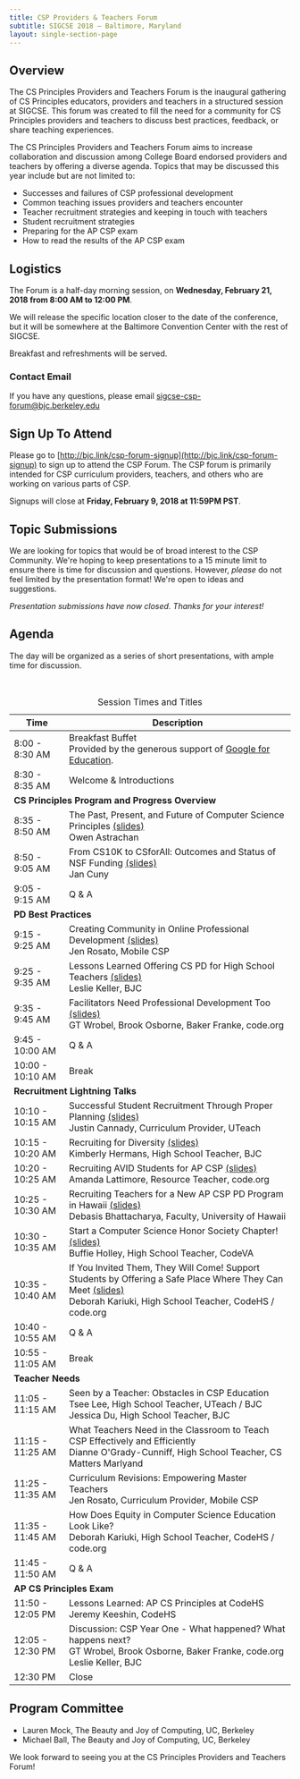 ```yaml
---
title: CSP Providers & Teachers Forum
subtitle: SIGCSE 2018 — Baltimore, Maryland
layout: single-section-page
---
```


## Overview
The CS Principles Providers and Teachers Forum is the inaugural gathering of CS Principles educators, providers and teachers in a structured session at SIGCSE. This forum was created to fill the need for a community for CS Principles providers and teachers to discuss best practices, feedback, or share teaching experiences.

The CS Principles Providers and Teachers Forum aims to increase collaboration and discussion among College Board endorsed providers and teachers by offering a diverse agenda. Topics that may be discussed this year include but are not limited to:

* Successes and failures of CSP professional development
* Common teaching issues providers and teachers encounter
* Teacher recruitment strategies and keeping in touch with teachers
* Student recruitment strategies
* Preparing for the AP CSP exam
* How to read the results of the AP CSP exam

## Logistics

The Forum is a half-day morning session, on **<time>Wednesday, February 21, 2018 from 8:00 AM to 12:00 PM</time>**.

We will release the specific location closer to the date of the conference, but it will be somewhere at the Baltimore Convention Center with the rest of SIGCSE.

Breakfast and refreshments will be served.

### Contact Email
If you have any questions, please email [sigcse-csp-forum@bjc.berkeley.edu](mailto:sigcse-csp-forum@bjc.berkeley.edu)

## Sign Up To Attend
Please go to [http://bjc.link/csp-forum-signup](http://bjc.link/csp-forum-signup) to sign up to attend the CSP Forum. The CSP forum is primarily intended for CSP curriculum providers, teachers, and others who are working on various parts of CSP.

Signups will close at **Friday, February 9, 2018 at 11:59PM PST**.

## Topic Submissions

We are looking for topics that would be of broad interest to the CSP Community. We're hoping to keep presentations to a 15 minute limit to ensure there is time for discussion and questions. However, _please_ do not feel limited by the presentation format! We're open to ideas and suggestions.

_Presentation submissions have now closed. Thanks for your interest!_

## Agenda

The day will be organized as a series of short presentations, with ample time for discussion. 

<br>

<table class="table table-striped table-bordered">
  <caption class="sr-only">Session Times and Titles</caption>
  <thead>
    <tr>
      <th scope="col">Time</th>
      <th scope="col">Description</th>
    </tr>
  </thead>
  <tbody>
  <tr>
    <td>8:00 - 8:30 AM</td>
    <td>Breakfast Buffet<br>Provided by the generous support of <a href="https://edu.google.com/computer-science/">Google for Education</a>.</td>
  </tr>
  <tr>
    <td>8:30 - 8:35 AM</td>
    <td>Welcome &amp; Introductions</td>
  </tr>
  <tr>
    <td colspan="2"><strong>CS Principles Program and Progress Overview</strong></td>
  </tr>
  <tr>
    <td>8:35 - 8:50 AM</td>
    <td>The Past, Present, and Future of Computer Science Principles <a href="https://docs.google.com/presentation/d/1Z1ZK4XGpF-f5m4gQKevoUHMkHBIrVMmnoNxSv366VPU/edit?usp=sharing" alt="Slides from Owen Astrachan">(slides)</a><br>Owen Astrachan</td>
  </tr>
  <tr>
    <td>8:50 - 9:05 AM</td>
    <td>From CS10K to CSforAll: Outcomes and Status of NSF Funding <a href="https://docs.google.com/presentation/d/1jst0sCVP92iv_4DXRV-w11Oj6lI4nSiKG83IhBL1Y78/edit?usp=sharing" alt="Slides from Jan Cuny">(slides)</a><br>Jan Cuny</td>
  </tr>
  <tr>
    <td>9:05 - 9:15 AM</td>
    <td>Q &amp; A</td>
  </tr>
  <tr>
    <td colspan="2"><strong>PD Best Practices</strong></td>
  </tr>
  <tr>
    <td>9:15 - 9:25 AM</td>
    <td>Creating Community in Online Professional Development <a href="https://docs.google.com/presentation/d/1m3QmJxca66_jLJZCe81ijN7sPIeLUuZOPjEnfOJtrD4/edit?usp=sharing" alt="Slides from Jen Rosato on PD Best Practices">(slides)</a><br>Jen Rosato, Mobile CSP</td>
  </tr>
  <tr>
    <td>9:25 - 9:35 AM</td>
    <td>Lessons Learned Offering CS PD for High School Teachers <a href="https://docs.google.com/presentation/d/17utmd69nReitUtrL44yPHm4Qto9-6ZVdn56z-FBILZA/edit?usp=sharing" alt="Slides from Leslie Keller">(slides)</a><br>Leslie Keller, BJC</td>
  </tr>
  <tr>
    <td>9:35 - 9:45 AM</td>
    <td>Facilitators Need Professional Development Too <a href="https://docs.google.com/presentation/d/1i9YSSQJKiAy-aPtN-j_wqbNXv4ISew6ycH4rhb-tLJU/edit?usp=sharing" alt="Slides from code.org">(slides)</a><br>GT Wrobel, Brook Osborne, Baker Franke, code.org</td>
  </tr>
  <tr>
    <td>9:45 - 10:00 AM</td>
    <td>Q &amp; A</td>
  </tr>
  <tr>
    <td>10:00 - 10:10 AM</td>
    <td>Break</td>
  </tr>
  <tr>
    <td colspan="2"><strong>Recruitment Lightning Talks</strong></td>
  </tr>
  <tr>
    <td>10:10 - 10:15 AM</td>
    <td>Successful Student Recruitment Through Proper Planning <a href="https://docs.google.com/presentation/d/1GqS0wBs30iX8EI4RfD9Y8w1lCPITX_mYVaRFdhGsOhE/edit?usp=sharing" alt="Slides by Justin Cannady">(slides)</a><br>Justin Cannady, Curriculum Provider, UTeach</td>
  </tr>
  <tr>
    <td>10:15 - 10:20 AM</td>
    <td>Recruiting for Diversity <a href="https://docs.google.com/presentation/d/1JyGmxb43rG05CWF-qGY8SZjjmyxlfwopWpZCWtbOiPI/edit?usp=sharing" alt="Slides by Kimberly Hermans">(slides)</a><br>Kimberly Hermans, High School Teacher, BJC</td>
  </tr>
  <tr>
    <td>10:20 - 10:25 AM</td>
    <td>Recruiting AVID Students for AP CSP <a href="https://docs.google.com/presentation/d/1Cq-la4ln6_QwNQVytU7DQs541zDaffKQPe7-cAz_Fcc/edit?usp=sharing" alt="Slides by Amanda Lattimore">(slides)</a><br>Amanda Lattimore, Resource Teacher, code.org</td>
  </tr>
  <tr>
    <td>10:25 - 10:30 AM</td>
    <td>Recruiting Teachers for a New AP CSP PD Program in Hawaii <a href="https://drive.google.com/file/d/0B4EVGAjXEk4sUUUwMGwxTWVDNE1ZeGhWajNVTkpxNTZ4QnBn/view?usp=sharing" alt="Slides from Debasis Bhattacharya">(slides)</a><br>Debasis Bhattacharya, Faculty, University of Hawaii</td>
  </tr>
  <tr>
    <td>10:30 - 10:35 AM</td>
    <td>Start a Computer Science Honor Society Chapter! <a href="https://drive.google.com/file/d/0B4EVGAjXEk4sSGtOd0s2RkRHXzlfWXNvSXktN0Y5RFlpYUhV/view?usp=sharing" alt="Slides from Buffie Holley">(slides)</a><br>Buffie Holley, High School Teacher, CodeVA</td>
  </tr>
  <tr>
    <td>10:35 - 10:40 AM</td>
    <td>If You Invited Them, They Will Come! Support Students by Offering a Safe Place Where They Can Meet <a href="https://docs.google.com/presentation/d/1bxlTz1isiXPREdHg5XhhqjdCLpYfMx4KnDBKUiCygBM/edit?usp=sharing" alt="Slides from Deborah Kariuki on Recruitment">(slides)</a><br>Deborah Kariuki, High School Teacher, CodeHS / code.org</td>
  </tr>
  <tr>
    <td>10:40 - 10:55 AM</td>
    <td>Q &amp; A</td>
  </tr>
  <tr>
    <td>10:55 - 11:05 AM</td>
    <td>Break</td>
  </tr>
  <tr>
    <td colspan="2"><strong>Teacher Needs</strong></td>
  </tr>
  <tr>
    <td>11:05 - 11:15 AM</td>
    <td>Seen by a Teacher: Obstacles in CSP Education<br>Tsee Lee, High School Teacher, UTeach / BJC<br>Jessica Du, High School Teacher, BJC</td>
  </tr>
  <tr>
    <td>11:15 - 11:25 AM</td>
    <td>What Teachers Need in the Classroom to Teach CSP Effectively and Efficiently<br>Dianne O'Grady-Cunniff, High School Teacher, CS Matters Marlyand</td>
  </tr>
  <tr>
    <td>11:25 - 11:35 AM</td>
    <td>Curriculum Revisions: Empowering Master Teachers<br>Jen Rosato, Curriculum Provider, Mobile CSP</td>
  </tr>
  <tr>
    <td>11:35 - 11:45 AM</td>
    <td>How Does Equity in Computer Science Education Look Like?<br>Deborah Kariuki, High School Teacher, CodeHS / code.org</td>
  </tr>
  <tr>
    <td>11:45 - 11:50 AM</td>
    <td>Q &amp; A</td>
  </tr>
  <tr>
    <td colspan="2"><strong>AP CS Principles Exam</strong></td>
  </tr>
  <tr>
    <td>11:50 - 12:05 PM</td>
    <td>Lessons Learned: AP CS Principles at CodeHS<br>Jeremy Keeshin, CodeHS</td>
  </tr>
  <tr>
    <td>12:05 - 12:30 PM</td>
    <td>Discussion: CSP Year One - What happened? What happens next?<br>GT Wrobel, Brook Osborne, Baker Franke, code.org<br>Leslie Keller, BJC</td>
  </tr>
  <tr>
    <td>12:30 PM</td>
    <td>Close</td>
  </tr>
  </tbody>
</table>  


## Program Committee

* Lauren Mock, The Beauty and Joy of Computing, UC, Berkeley
* Michael Ball, The Beauty and Joy of Computing, UC, Berkeley

We look forward to seeing you at the CS Principles Providers and Teachers Forum!
